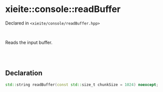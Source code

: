# xieite::console::readBuffer
Declared in `<xieite/console/readBuffer.hpp>`

<br/>

Reads the input buffer.

<br/><br/>

## Declaration
```cpp
std::string readBuffer(const std::size_t chunkSize = 1024) noexcept;
```
